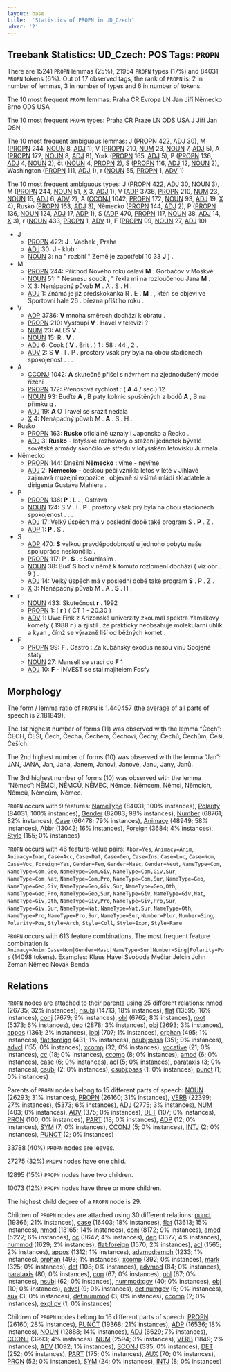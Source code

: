 ```yaml
---
layout: base
title:  'Statistics of PROPN in UD_Czech'
udver: '2'
---
```


## Treebank Statistics: UD_Czech: POS Tags: `PROPN`

There are 15241 `PROPN` lemmas (25%), 21954 `PROPN` types (17%) and 84031 `PROPN` tokens (6%).
Out of 17 observed tags, the rank of `PROPN` is: 2 in number of lemmas, 3 in number of types and 6 in number of tokens.

The 10 most frequent `PROPN` lemmas: Praha ČR Evropa LN Jan Jiří Německo Brno ODS USA

The 10 most frequent `PROPN` types:  Praha ČR Praze LN ODS USA J Jiří Jan OSN

The 10 most frequent ambiguous lemmas: J ([PROPN]() 422, [ADJ]() 30), M ([PROPN]() 244, [NOUN]() 8, [ADJ]() 1), V ([PROPN]() 210, [NUM]() 23, [NOUN]() 7, [ADJ]() 5), A ([PROPN]() 172, [NOUN]() 8, [ADJ]() 8), York ([PROPN]() 165, [ADJ]() 5), P ([PROPN]() 136, [ADJ]() 4, [NOUN]() 2), čt ([NOUN]() 4, [PROPN]() 2), S ([PROPN]() 116, [ADJ]() 12, [NOUN]() 2), Washington ([PROPN]() 111, [ADJ]() 1), r ([NOUN]() 55, [PROPN]() 1, [ADV]() 1)

The 10 most frequent ambiguous types:  J ([PROPN]() 422, [ADJ]() 30, [NOUN]() 3), M ([PROPN]() 244, [NOUN]() 51, [X]() 3, [ADJ]() 1), V ([ADP]() 3736, [PROPN]() 210, [NUM]() 23, [NOUN]() 15, [ADJ]() 6, [ADV]() 2), A ([CCONJ]() 1042, [PROPN]() 172, [NOUN]() 93, [ADJ]() 19, [X]() 4), Rusko ([PROPN]() 163, [ADJ]() 3), Německo ([PROPN]() 144, [ADJ]() 2), P ([PROPN]() 136, [NOUN]() 124, [ADJ]() 17, [ADP]() 1), S ([ADP]() 470, [PROPN]() 117, [NOUN]() 38, [ADJ]() 14, [X]() 3), r ([NOUN]() 433, [PROPN]() 1, [ADV]() 1), F ([PROPN]() 99, [NOUN]() 27, [ADJ]() 10)


* J
  * [PROPN]() 422: <b>J</b> . Vachek , Praha
  * [ADJ]() 30: <b>J</b> - klub :
  * [NOUN]() 3: na " rozbití " Země je zapotřebí 10 33 <b>J</b> ) .
* M
  * [PROPN]() 244: Příchod Nového roku oslaví <b>M</b> . Gorbačov v Moskvě .
  * [NOUN]() 51: " Nesnesu soucit , " řekla mi na rozloučenou Jana <b>M</b> .
  * [X]() 3: Nenápadný půvab <b>M</b> . A . S . H .
  * [ADJ]() 1: Známá je již předskokanka R . E . <b>M</b> . , kteří se objeví ve Sportovní hale 26 . března příštího roku .
* V
  * [ADP]() 3736: <b>V</b> mnoha směrech dochází k obratu .
  * [PROPN]() 210: Vystoupí <b>V</b> . Havel v televizi ?
  * [NUM]() 23: ALEŠ <b>V</b> .
  * [NOUN]() 15: R . <b>V</b> .
  * [ADJ]() 6: Cook ( <b>V</b> . Brit . ) 1 : 58 : 44 , 2 .
  * [ADV]() 2: S <b>V</b> . I . P . prostory však prý byla na obou stadionech spokojenost . . .
* A
  * [CCONJ]() 1042: <b>A</b> skutečně přišel s návrhem na zjednodušený model řízení .
  * [PROPN]() 172: Přenosová rychlost : ( <b>A</b> 4 / sec ) 12
  * [NOUN]() 93: Buďte <b>A</b> , B paty kolmic spuštěných z bodů <b>A</b> , B na přímku q .
  * [ADJ]() 19: <b>A</b> O Travel se srazit nedala
  * [X]() 4: Nenápadný půvab M . <b>A</b> . S . H .
* Rusko
  * [PROPN]() 163: <b>Rusko</b> oficiálně uznaly i Japonsko a Řecko .
  * [ADJ]() 3: <b>Rusko</b> - lotyšské rozhovory o stažení jednotek bývalé sovětské armády skončilo ve středu v lotyšském letovisku Jurmala .
* Německo
  * [PROPN]() 144: Dnešní <b>Německo</b> : víme - nevíme
  * [ADJ]() 2: <b>Německo</b> - českou péčí vznikla letos v létě v Jihlavě zajímavá muzejní expozice : objevně si všímá mládí skladatele a dirigenta Gustava Mahlera .
* P
  * [PROPN]() 136: <b>P</b> . L . , Ostrava
  * [NOUN]() 124: S V . I . <b>P</b> . prostory však prý byla na obou stadionech spokojenost . . .
  * [ADJ]() 17: Velký úspěch má v poslední době také program S . <b>P</b> . Z .
  * [ADP]() 1: <b>P</b> . S .
* S
  * [ADP]() 470: <b>S</b> velkou pravděpodobností u jednoho pobytu naše spolupráce neskončila .
  * [PROPN]() 117: P . <b>S</b> . : Souhlasím .
  * [NOUN]() 38: Buď <b>S</b> bod v němž k tomuto rozlomení dochází ( viz obr . 9 ) .
  * [ADJ]() 14: Velký úspěch má v poslední době také program <b>S</b> . P . Z .
  * [X]() 3: Nenápadný půvab M . A . <b>S</b> . H .
* r
  * [NOUN]() 433: Skutečnost <b>r</b> . 1992
  * [PROPN]() 1: ( <b>r</b> ) ( ČT 1 - 20.30 )
  * [ADV]() 1: Uwe Fink z Arizonské univerzity zkoumal spektra Yamakovy komety ( 1988 <b>r</b> ) a zjistil , že prakticky neobsahuje molekulární uhlík a kyan , čímž se výrazně liší od běžných komet .
* F
  * [PROPN]() 99: <b>F</b> . Castro : Za kubánský exodus nesou vinu Spojené státy
  * [NOUN]() 27: Mansell se vrací do <b>F</b> 1
  * [ADJ]() 10: <b>F</b> - INVEST se stal majitelem Fosfy

## Morphology

The form / lemma ratio of `PROPN` is 1.440457 (the average of all parts of speech is 2.181849).

The 1st highest number of forms (11) was observed with the lemma “Čech”: ČECH, ČEŠI, Čech, Čecha, Čechem, Čechovi, Čechy, Čechů, Čechům, Češi, Češích.

The 2nd highest number of forms (10) was observed with the lemma “Jan”: JAN, JANA, Jan, Jana, Janem, Janovi, Janové, Janu, Jany, Janů.

The 3rd highest number of forms (10) was observed with the lemma “Němec”: NĚMCI, NĚMCŮ, NĚMEC, Němce, Němcem, Němci, Němcích, Němců, Němcům, Němec.

`PROPN` occurs with 9 features: [NameType](cs-feat-NameType.html) (84031; 100% instances), [Polarity](cs-feat-Polarity.html) (84031; 100% instances), [Gender](cs-feat-Gender.html) (82083; 98% instances), [Number](cs-feat-Number.html) (68761; 82% instances), [Case](cs-feat-Case.html) (66478; 79% instances), [Animacy](cs-feat-Animacy.html) (48949; 58% instances), [Abbr](cs-feat-Abbr.html) (13042; 16% instances), [Foreign](cs-feat-Foreign.html) (3684; 4% instances), [Style](cs-feat-Style.html) (155; 0% instances)

`PROPN` occurs with 46 feature-value pairs: `Abbr=Yes`, `Animacy=Anim`, `Animacy=Inan`, `Case=Acc`, `Case=Dat`, `Case=Gen`, `Case=Ins`, `Case=Loc`, `Case=Nom`, `Case=Voc`, `Foreign=Yes`, `Gender=Fem`, `Gender=Masc`, `Gender=Neut`, `NameType=Com`, `NameType=Com,Geo`, `NameType=Com,Giv`, `NameType=Com,Giv,Sur`, `NameType=Com,Nat`, `NameType=Com,Pro`, `NameType=Com,Sur`, `NameType=Geo`, `NameType=Geo,Giv`, `NameType=Geo,Giv,Sur`, `NameType=Geo,Oth`, `NameType=Geo,Pro`, `NameType=Geo,Sur`, `NameType=Giv`, `NameType=Giv,Nat`, `NameType=Giv,Oth`, `NameType=Giv,Pro`, `NameType=Giv,Pro,Sur`, `NameType=Giv,Sur`, `NameType=Nat`, `NameType=Nat,Sur`, `NameType=Oth`, `NameType=Pro`, `NameType=Pro,Sur`, `NameType=Sur`, `Number=Plur`, `Number=Sing`, `Polarity=Pos`, `Style=Arch`, `Style=Coll`, `Style=Expr`, `Style=Rare`

`PROPN` occurs with 613 feature combinations.
The most frequent feature combination is `Animacy=Anim|Case=Nom|Gender=Masc|NameType=Sur|Number=Sing|Polarity=Pos` (14098 tokens).
Examples: Klaus Havel Svoboda Mečiar Jelcin John Zeman Němec Novák Benda


## Relations

`PROPN` nodes are attached to their parents using 25 different relations: [nmod](cs-dep-nmod.html) (26735; 32% instances), [nsubj](cs-dep-nsubj.html) (14713; 18% instances), [flat](cs-dep-flat.html) (13595; 16% instances), [conj](cs-dep-conj.html) (7679; 9% instances), [obl](cs-dep-obl.html) (6762; 8% instances), [root](cs-dep-root.html) (5373; 6% instances), [dep](cs-dep-dep.html) (2878; 3% instances), [obj](cs-dep-obj.html) (2693; 3% instances), [appos](cs-dep-appos.html) (1361; 2% instances), [iobj](cs-dep-iobj.html) (707; 1% instances), [orphan](cs-dep-orphan.html) (495; 1% instances), [flat:foreign](cs-dep-flat:foreign.html) (431; 1% instances), [nsubj:pass](cs-dep-nsubj:pass.html) (351; 0% instances), [advcl](cs-dep-advcl.html) (155; 0% instances), [xcomp](cs-dep-xcomp.html) (32; 0% instances), [vocative](cs-dep-vocative.html) (21; 0% instances), [cc](cs-dep-cc.html) (18; 0% instances), [ccomp](cs-dep-ccomp.html) (8; 0% instances), [amod](cs-dep-amod.html) (6; 0% instances), [case](cs-dep-case.html) (6; 0% instances), [acl](cs-dep-acl.html) (5; 0% instances), [parataxis](cs-dep-parataxis.html) (3; 0% instances), [csubj](cs-dep-csubj.html) (2; 0% instances), [csubj:pass](cs-dep-csubj:pass.html) (1; 0% instances), [punct](cs-dep-punct.html) (1; 0% instances)

Parents of `PROPN` nodes belong to 15 different parts of speech: [NOUN](cs-pos-NOUN.html) (26293; 31% instances), [PROPN](cs-pos-PROPN.html) (26160; 31% instances), [VERB](cs-pos-VERB.html) (22399; 27% instances),  (5373; 6% instances), [ADJ](cs-pos-ADJ.html) (2775; 3% instances), [NUM](cs-pos-NUM.html) (403; 0% instances), [ADV](cs-pos-ADV.html) (375; 0% instances), [DET](cs-pos-DET.html) (107; 0% instances), [PRON](cs-pos-PRON.html) (100; 0% instances), [PART](cs-pos-PART.html) (18; 0% instances), [ADP](cs-pos-ADP.html) (12; 0% instances), [SYM](cs-pos-SYM.html) (7; 0% instances), [CCONJ](cs-pos-CCONJ.html) (5; 0% instances), [INTJ](cs-pos-INTJ.html) (2; 0% instances), [PUNCT](cs-pos-PUNCT.html) (2; 0% instances)

33788 (40%) `PROPN` nodes are leaves.

27275 (32%) `PROPN` nodes have one child.

12895 (15%) `PROPN` nodes have two children.

10073 (12%) `PROPN` nodes have three or more children.

The highest child degree of a `PROPN` node is 29.

Children of `PROPN` nodes are attached using 30 different relations: [punct](cs-dep-punct.html) (19366; 21% instances), [case](cs-dep-case.html) (16403; 18% instances), [flat](cs-dep-flat.html) (13613; 15% instances), [nmod](cs-dep-nmod.html) (13165; 14% instances), [conj](cs-dep-conj.html) (8172; 9% instances), [amod](cs-dep-amod.html) (5222; 6% instances), [cc](cs-dep-cc.html) (3647; 4% instances), [dep](cs-dep-dep.html) (3377; 4% instances), [nummod](cs-dep-nummod.html) (1629; 2% instances), [flat:foreign](cs-dep-flat:foreign.html) (1570; 2% instances), [acl](cs-dep-acl.html) (1565; 2% instances), [appos](cs-dep-appos.html) (1312; 1% instances), [advmod:emph](cs-dep-advmod:emph.html) (1233; 1% instances), [orphan](cs-dep-orphan.html) (493; 1% instances), [xcomp](cs-dep-xcomp.html) (392; 0% instances), [mark](cs-dep-mark.html) (325; 0% instances), [det](cs-dep-det.html) (108; 0% instances), [advmod](cs-dep-advmod.html) (84; 0% instances), [parataxis](cs-dep-parataxis.html) (80; 0% instances), [cop](cs-dep-cop.html) (67; 0% instances), [obl](cs-dep-obl.html) (67; 0% instances), [nsubj](cs-dep-nsubj.html) (62; 0% instances), [nummod:gov](cs-dep-nummod:gov.html) (40; 0% instances), [obj](cs-dep-obj.html) (10; 0% instances), [advcl](cs-dep-advcl.html) (9; 0% instances), [det:numgov](cs-dep-det:numgov.html) (5; 0% instances), [aux](cs-dep-aux.html) (3; 0% instances), [det:nummod](cs-dep-det:nummod.html) (3; 0% instances), [ccomp](cs-dep-ccomp.html) (2; 0% instances), [expl:pv](cs-dep-expl:pv.html) (1; 0% instances)

Children of `PROPN` nodes belong to 16 different parts of speech: [PROPN](cs-pos-PROPN.html) (26160; 28% instances), [PUNCT](cs-pos-PUNCT.html) (19368; 21% instances), [ADP](cs-pos-ADP.html) (16536; 18% instances), [NOUN](cs-pos-NOUN.html) (12888; 14% instances), [ADJ](cs-pos-ADJ.html) (6629; 7% instances), [CCONJ](cs-pos-CCONJ.html) (3993; 4% instances), [NUM](cs-pos-NUM.html) (2594; 3% instances), [VERB](cs-pos-VERB.html) (1849; 2% instances), [ADV](cs-pos-ADV.html) (1092; 1% instances), [SCONJ](cs-pos-SCONJ.html) (335; 0% instances), [DET](cs-pos-DET.html) (252; 0% instances), [PART](cs-pos-PART.html) (175; 0% instances), [AUX](cs-pos-AUX.html) (70; 0% instances), [PRON](cs-pos-PRON.html) (52; 0% instances), [SYM](cs-pos-SYM.html) (24; 0% instances), [INTJ](cs-pos-INTJ.html) (8; 0% instances)

